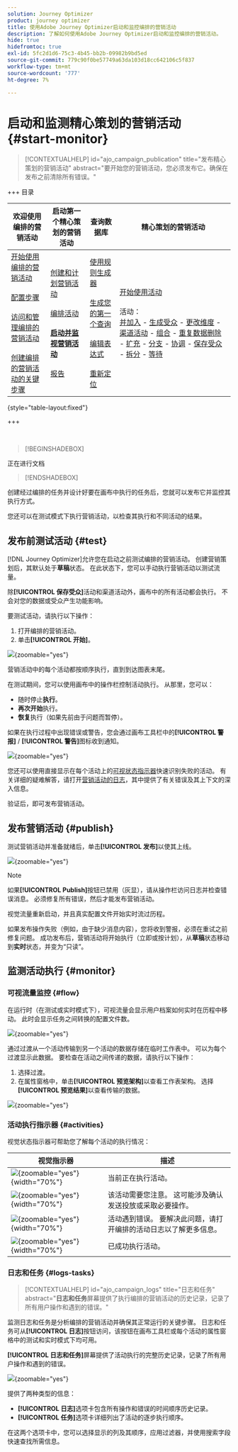 ```yaml
---
solution: Journey Optimizer
product: journey optimizer
title: 使用Adobe Journey Optimizer启动和监控编排的营销活动
description: 了解如何使用Adobe Journey Optimizer启动和监控编排的营销活动。
hide: true
hidefromtoc: true
exl-id: 5fc2d1d6-75c3-4b45-bb2b-09982b9bd5ed
source-git-commit: 779c90f0be57749a63da103d18cc642106c5f837
workflow-type: tm+mt
source-wordcount: '777'
ht-degree: 7%

---
```


# 启动和监测精心策划的营销活动 {#start-monitor}

>[!CONTEXTUALHELP]
>id="ajo_campaign_publication"
>title="发布精心策划的营销活动"
>abstract="要开始您的营销活动，您必须发布它。确保在发布之前清除所有错误。"

+++ 目录

| 欢迎使用编排的营销活动 | 启动第一个精心策划的营销活动 | 查询数据库 | 精心策划的营销活动 |
|---|---|---|---|
| [开始使用编排的营销活动](gs-orchestrated-campaigns.md)<br/><br/>[配置步骤](configuration-steps.md)<br/><br/>[访问和管理编排的营销活动](access-manage-orchestrated-campaigns.md)<br/><br/>[创建编排的营销活动的关键步骤](gs-campaign-creation.md) | [创建和计划营销活动](create-orchestrated-campaign.md)<br/><br/>[编排活动](orchestrate-activities.md)<br/><br/><b>[启动并监视营销活动](start-monitor-campaigns.md)</b><br/><br/>[报告](reporting-campaigns.md) | [使用规则生成器](orchestrated-rule-builder.md)<br/><br/>[生成您的第一个查询](build-query.md)<br/><br/>[编辑表达式](edit-expressions.md)<br/><br/>[重新定位](retarget.md) | [开始使用活动](activities/about-activities.md)<br/><br/>活动：<br/>[并加入](activities/and-join.md) - [生成受众](activities/build-audience.md) - [更改维度](activities/change-dimension.md) - [渠道活动](activities/channels.md) - [组合](activities/combine.md) - [重复数据删除](activities/deduplication.md) - [扩充](activities/enrichment.md) - [分支](activities/fork.md) - [协调](activities/reconciliation.md) - [保存受众](activities/save-audience.md) - [拆分](activities/split.md) - [等待](activities/wait.md) |

{style="table-layout:fixed"}

+++

<br/>

>[!BEGINSHADEBOX]

正在进行文档

>[!ENDSHADEBOX]

创建经过编排的任务并设计好要在画布中执行的任务后，您就可以发布它并监控其执行方式。

您还可以在测试模式下执行营销活动，以检查其执行和不同活动的结果。

## 发布前测试活动 {#test}

[!DNL Journey Optimizer]允许您在启动之前测试编排的营销活动。 创建营销策划后，其默认处于&#x200B;**草稿**&#x200B;状态。 在此状态下，您可以手动执行营销活动以测试流量。

除&#x200B;**[!UICONTROL 保存受众]**&#x200B;活动和渠道活动外，画布中的所有活动都会执行。 不会对您的数据或受众产生功能影响。

要测试活动，请执行以下操作：

1. 打开编排的营销活动。
2. 单击&#x200B;**[!UICONTROL 开始]**。

![](assets/campaign-start.png){zoomable="yes"}

营销活动中的每个活动都按顺序执行，直到到达图表末尾。

在测试期间，您可以使用画布中的操作栏控制活动执行。 从那里，您可以：

* 随时停止&#x200B;**执行**。
* **再次开始**&#x200B;执行。
* **恢复**&#x200B;执行（如果先前由于问题而暂停）。

如果在执行过程中出现错误或警告，您会通过画布工具栏中的&#x200B;**[!UICONTROL 警报]** / **[!UICONTROL 警告]**&#x200B;图标收到通知。

![](assets/campaign-warning.png){zoomable="yes"}

您还可以使用直接显示在每个活动上的[可视状态指示器](#activities)快速识别失败的活动。 有关详细的疑难解答，请打开[营销活动的日志](#logs-tasks)，其中提供了有关错误及其上下文的深入信息。

验证后，即可发布营销活动。

## 发布营销活动 {#publish}

测试营销活动并准备就绪后，单击&#x200B;**[!UICONTROL 发布]**&#x200B;以使其上线。

![](assets/campaign-publish.png){zoomable="yes"}

>[!NOTE]
>
>如果&#x200B;**[!UICONTROL Publish]**&#x200B;按钮已禁用（灰显），请从操作栏访问日志并检查错误消息。 必须修复所有错误，然后才能发布营销活动。

视觉流量重新启动，并且真实配置文件开始实时流过历程。

如果发布操作失败（例如，由于缺少消息内容），您将收到警报，必须在重试之前修复问题。 成功发布后，营销活动将开始执行（立即或按计划），从&#x200B;**草稿**&#x200B;状态移动到&#x200B;**实时**&#x200B;状态，并变为“只读”。

## 监测活动执行 {#monitor}

### 可视流量监控 {#flow}

在运行时（在测试或实时模式下），可视流量会显示用户档案如何实时在历程中移动。 此时会显示任务之间转换的配置文件数。

![](assets/workflow-execution.png){zoomable="yes"}

通过过渡从一个活动传输到另一个活动的数据存储在临时工作表中。 可以为每个过渡显示此数据。 要检查在活动之间传递的数据，请执行以下操作：

1. 选择过渡。
1. 在属性窗格中，单击&#x200B;**[!UICONTROL 预览架构]**&#x200B;以查看工作表架构。 选择&#x200B;**[!UICONTROL 预览结果]**&#x200B;以查看传输的数据。

![](assets/transition.png){zoomable="yes"}

### 活动执行指示器 {#activities}

视觉状态指示器可帮助您了解每个活动的执行情况：

| 视觉指示器 | 描述 |
|-----|------------|
| ![](assets/activity-status-pending.png){zoomable="yes"}{width="70%"} | 当前正在执行活动。 |
| ![](assets/activity-status-orange.png){zoomable="yes"}{width="70%"} | 该活动需要您注意。 这可能涉及确认发送投放或采取必要操作。 |
| ![](assets/activity-status-red.png){zoomable="yes"}{width="70%"} | 活动遇到错误。 要解决此问题，请打开编排的活动日志以了解更多信息。 |
| ![](assets/activity-status-green.png){zoomable="yes"}{width="70%"} | 已成功执行活动。 |

### 日志和任务 {#logs-tasks}

>[!CONTEXTUALHELP]
>id="ajo_campaign_logs"
>title="日志和任务"
>abstract="**日志和任务**&#x200B;屏幕提供了执行编排的营销活动的历史记录，记录了所有用户操作和遇到的错误。"

监测日志和任务是分析编排的营销活动并确保其正常运行的关键步骤。 日志和任务可从&#x200B;**[!UICONTROL 日志]**&#x200B;按钮访问，该按钮在画布工具栏或每个活动的属性窗格中的测试和实时模式下均可用。

**[!UICONTROL 日志和任务]**&#x200B;屏幕提供了活动执行的完整历史记录，记录了所有用户操作和遇到的错误。

![](assets/workflow-logs.png){zoomable="yes"}

提供了两种类型的信息：

* **[!UICONTROL 日志]**&#x200B;选项卡包含所有操作和错误的时间顺序历史记录。
* **[!UICONTROL 任务]**&#x200B;选项卡详细列出了活动的逐步执行顺序。

在这两个选项卡中，您可以选择显示的列及其顺序，应用过滤器，并使用搜索字段快速查找所需信息。

